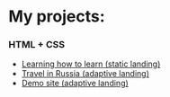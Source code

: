# My projects: 

### HTML + CSS
* [Learning how to learn (static landing)](https://github.com/quis0/my-portfolio/tree/master/static-landing)
* [Travel in Russia (adaptive landing)](https://github.com/quis0/my-portfolio/tree/master/adaptive-landing)
* [Demo site (adaptive landing)](https://github.com/quis0/my-portfolio/tree/master/templates/demo-site)
